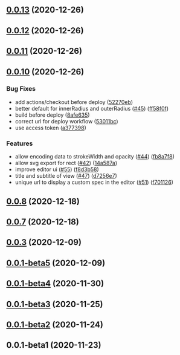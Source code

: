 ## [0.0.13](https://github.com/sehilyi/geminid/compare/v0.0.12...v0.0.13) (2020-12-26)



## [0.0.12](https://github.com/sehilyi/geminid/compare/v0.0.11...v0.0.12) (2020-12-26)



## [0.0.11](https://github.com/sehilyi/geminid/compare/v0.0.10...v0.0.11) (2020-12-26)



## [0.0.10](https://github.com/sehilyi/geminid/compare/v0.0.8...v0.0.10) (2020-12-26)


### Bug Fixes

* add actions/checkout before deploy ([52270eb](https://github.com/sehilyi/geminid/commit/52270eb5fd507e7964ce1297a65c334078bf0710))
* better default for innerRadius and outerRadius ([#45](https://github.com/sehilyi/geminid/issues/45)) ([ff58f0f](https://github.com/sehilyi/geminid/commit/ff58f0f532e8b8e70ecd43fb0c63cf7ae2e34d16))
* build before deploy ([8afe635](https://github.com/sehilyi/geminid/commit/8afe63535a2e85bc5d2035373aa5e5cb79d86613))
* correct url for deploy workflow ([53011bc](https://github.com/sehilyi/geminid/commit/53011bc7f49672349103c47a6919d57109741b8b))
* use access token ([a377398](https://github.com/sehilyi/geminid/commit/a377398767c68c2924ec6837ad66f08360f71e35))


### Features

* allow encoding data to strokeWidth and opacity ([#44](https://github.com/sehilyi/geminid/issues/44)) ([fb8a7f8](https://github.com/sehilyi/geminid/commit/fb8a7f8b44aaee61cb9b05a254b702af04ada71e))
* allow svg export for rect ([#42](https://github.com/sehilyi/geminid/issues/42)) ([14a587a](https://github.com/sehilyi/geminid/commit/14a587a4396d9b5da4399a7604e66ac23a960a75))
* improve editor ui ([#55](https://github.com/sehilyi/geminid/issues/55)) ([f8d3b58](https://github.com/sehilyi/geminid/commit/f8d3b58bb74f145d5ce516e7bdd2e6428bd6048c))
* title and subtitle of view ([#47](https://github.com/sehilyi/geminid/issues/47)) ([d7256e7](https://github.com/sehilyi/geminid/commit/d7256e71ffeb972e0cefdd28be00e536cd6ed0d6))
* unique url to display a custom spec in the editor ([#51](https://github.com/sehilyi/geminid/issues/51)) ([f701126](https://github.com/sehilyi/geminid/commit/f7011263def9ef4fe4bb808dfd81810bc5bd64fd))



## [0.0.8](https://github.com/sehilyi/geminid/compare/v0.0.7...v0.0.8) (2020-12-18)



## [0.0.7](https://github.com/sehilyi/geminid/compare/v0.0.3...v0.0.7) (2020-12-18)



## [0.0.3](https://github.com/sehilyi/geminid/compare/v0.0.1-beta5...v0.0.3) (2020-12-09)



## [0.0.1-beta5](https://github.com/sehilyi/geminid/compare/v0.0.1-beta4...v0.0.1-beta5) (2020-12-09)



## [0.0.1-beta4](https://github.com/sehilyi/geminid/compare/v0.0.1-beta3...v0.0.1-beta4) (2020-11-30)



## [0.0.1-beta3](https://github.com/sehilyi/geminid/compare/v0.0.1-beta2...v0.0.1-beta3) (2020-11-25)



## [0.0.1-beta2](https://github.com/sehilyi/geminid/compare/v0.0.1-beta1...v0.0.1-beta2) (2020-11-24)



## 0.0.1-beta1 (2020-11-23)



